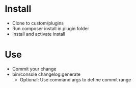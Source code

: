 # Install

- Clone to custom/plugins
- Run composer install in plugin folder
- Install and activate install

# Use

- Commit your change
- bin/console changelog:generate
    - Optional: Use command args to define commit range
